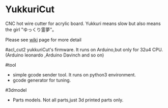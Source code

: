 # YukkuriCut
CNC hot wire cutter for acrylic board.
Yukkuri means slow but also means the girl "ゆっくり霊夢"。


Please see [wiki](https://github.com/akirayou/yukkuriCut/wiki) page for more detail

#acl_cut2
yukkuriCut's firmware.
It runs on Arduino,but only for 32u4 CPU.(Arduino leonardo ,Arduino Davinch and so on)

#tool
* simple gcode sender tool. It runs on python3 environment.
* gcode generator for tuning.

#3dmodel
* Parts models.
Not all parts,just 3d printed parts only.


